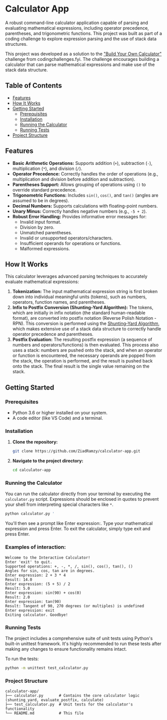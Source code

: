 # Calculator App

A robust command-line calculator application capable of parsing and evaluating mathematical expressions, including operator precedence, parentheses, and trigonometric functions. This project was built as part of a coding challenge to explore expression parsing and the use of stack data structures.

This project was developed as a solution to the ["Build Your Own Calculator"](https://codingchallenges.fyi/challenges/challenge-calculator/) challenge from codingchallenges.fyi. The challenge encourages building a calculator that can parse mathematical expressions and make use of the stack data structure.

## Table of Contents

- [Features](#features)
- [How It Works](#how-it-works)
- [Getting Started](#getting-started)
  - [Prerequisites](#prerequisites)
  - [Installation](#installation)
  - [Running the Calculator](#running-the-calculator)
  - [Running Tests](#running-tests)
- [Project Structure](#project-structure)


## Features

- **Basic Arithmetic Operations:** Supports addition (`+`), subtraction (`-`), multiplication (`*`), and division (`/`).
- **Operator Precedence:** Correctly handles the order of operations (e.g., multiplication and division before addition and subtraction).
- **Parentheses Support:** Allows grouping of operations using `()` to override standard precedence.
- **Trigonometric Functions:** Includes `sin()`, `cos()`, and `tan()` (angles are assumed to be in degrees).
- **Decimal Numbers:** Supports calculations with floating-point numbers.
- **Unary Minus:** Correctly handles negative numbers (e.g., `-5 + 2`).
- **Robust Error Handling:** Provides informative error messages for:
    - Invalid input format.
    - Division by zero.
    - Unmatched parentheses.
    - Invalid or unsupported operators/characters.
    - Insufficient operands for operations or functions.
    - Malformed expressions.

## How It Works

This calculator leverages advanced parsing techniques to accurately evaluate mathematical expressions:

1.  **Tokenization:** The input mathematical expression string is first broken down into individual meaningful units (tokens), such as numbers, operators, function names, and parentheses.
2.  **Infix to Postfix Conversion (Shunting-Yard Algorithm):** The tokens, which are initially in infix notation (the standard human-readable format), are converted into postfix notation (Reverse Polish Notation - RPN). This conversion is performed using the [Shunting-Yard Algorithm](https://en.wikipedia.org/wiki/Shunting-yard_algorithm), which makes extensive use of a stack data structure to correctly handle operator precedence and parentheses.
3.  **Postfix Evaluation:** The resulting postfix expression (a sequence of numbers and operators/functions) is then evaluated. This process also uses a stack: numbers are pushed onto the stack, and when an operator or function is encountered, the necessary operands are popped from the stack, the operation is performed, and the result is pushed back onto the stack. The final result is the single value remaining on the stack.

## Getting Started

### Prerequisites

* Python 3.6 or higher installed on your system.
* A code editor (like VS Code) and a terminal.

### Installation

1.  **Clone the repository:**
    ```bash
    git clone https://github.com/ZiadRamzy/calculator-app.git
    ```
2.  **Navigate to the project directory:**
    ```bash
    cd calculator-app
    ```

### Running the Calculator

You can run the calculator directly from your terminal by executing the `calculator.py` script.
Expressions should be enclosed in quotes to prevent your shell from interpreting special characters like `*`.

```bash
python calculator.py '
```
You'll then see a prompt like Enter expression:. Type your mathematical expression and press Enter. To exit the calculator, simply type exit and press Enter.

### Examples of interaction:
```
Welcome to the Interactive Calculator!
Enter 'exit' to quit.
Supported operations: +, -, *, /, sin(), cos(), tan(), ()
Angles for sin, cos, tan are in degrees.
Enter expression: 2 + 3 * 4
Result: 14.0
Enter expression: (5 + 5) / 2
Result: 5.0
Enter expression: sin(90) + cos(0)
Result: 2.0
Enter expression: tan(90)
Result: Tangent of 90, 270 degrees (or multiples) is undefined
Enter expression: exit
Exiting calculator. Goodbye!
```


### Running Tests
The project includes a comprehensive suite of unit tests using Python's built-in unittest framework. It's highly recommended to run these tests after making any changes to ensure functionality remains intact.

To run the tests:
```bash
python -m unittest test_calculator.py
```

### Project Structure
```
calculator-app/
├── calculator.py       # Contains the core calculator logic (shunting_yard, evaluate_postfix, calculate)
├── test_calculator.py  # Unit tests for the calculator's functionality
└── README.md           # This file
```

